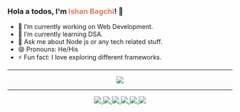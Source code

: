 <link rel="stylesheet" href="assets/css/style.css"></link>

### Hola a todos, I'm <span style="color:#e07a5f">Ishan Bagchi</span>! 👋

- 🔭 I’m currently working on Web Development.
- 🌱 I’m currently learning DSA.
- 💬 Ask me about Node js or any tech related stuff.
- 😄 Pronouns: He/His
- ⚡ Fun fact: I love exploring different frameworks.

---

<p align="center">
<img align="center" src="https://github-readme-stats-sigma-five.vercel.app/api?username=ishanbagchi&show_icons=true&count_private=true&theme=calm&hide=stars"/>
</p>

---

<p align="center">
  <a href="https://github.com/ishanbagchi">
    <img src="https://img.shields.io/badge/github-%23121011.svg?style=for-the-badge&logo=github&logoColor=white"/>
  </a>

  <a href="https://linkedin.com/in/ishan-bagchi">
    <img src="https://img.shields.io/badge/linkedin-%230077B5.svg?style=for-the-badge&logo=linkedin&logoColor=white"/>
  </a>

  <a href="https://twitter.com/ishan_bagchi">
    <img src="https://img.shields.io/badge/Twitter-%231DA1F2.svg?style=for-the-badge&logo=Twitter&logoColor=white"/>
  </a>

  <a href="https://facebook.com/ib.perman">
    <img src="https://img.shields.io/badge/Facebook-%231877F2.svg?style=for-the-badge&logo=Facebook&logoColor=white"/>
  </a>

  <a href="https://instagram.com/ib.perman">
    <img src="https://img.shields.io/badge/Instagram-%23E4405F.svg?style=for-the-badge&logo=Instagram&logoColor=white"/>
  </a>

  <a href="https://open.spotify.com/user/go7y0s5sofwe71y51sgkul7vd?si=d7a34f27224141f8">
    <img src="https://img.shields.io/badge/Spotify-1ED760?style=for-the-badge&logo=spotify&logoColor=white"/>
  </a>
</p>

[//]: <> (calm: {
title_color: "e07a5f",
icon_color: "edae49",
text_color: "ebcfb2",
bg_color: "373f51",
})
